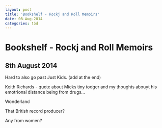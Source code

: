 ```yaml
---
layout: post
title: 'Bookshelf - Rockj and Roll Memoirs'
date: 08-Aug-2014
categories: tbd
---
```


# Bookshelf - Rockj and Roll Memoirs

## 8th August 2014

Hard to also go past Just Kids. (add at the end)

Keith Richards - quote about Micks tiny todger and my thoughts abouyt his emotrional distance being from drugs...

Wonderland

That British record producer?

Any from women?

 
